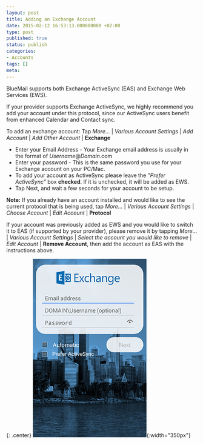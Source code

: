 ```yaml
---
layout: post
title: Adding an Exchange Account
date: 2015-02-12 16:53:13.000000000 +02:00
type: post
published: true
status: publish
categories:
- Accounts
tags: []
meta:
---
```


BlueMail supports both Exchange ActiveSync (EAS) and Exchange Web Services (EWS).

If your provider supports Exchange ActiveSync, we highly recommend you add your account under this protocol, since our ActiveSync users benefit from enhanced Calendar and Contact sync.

To add an exchange account: Tap *More...* \| *Various Account Settings* \| *Add Account* \| *Add Other Account* \| **Exchange**

* Enter your Email Address - Your Exchange email address is usually in the format of *Username*@*Domain*.com
* Enter your password - This is the same password you use for your Exchange account on your PC/Mac.
* To add your account as ActiveSync please leave the *"Prefer ActiveSync"* box **checked**. If it is unchecked, it will be added as EWS.
* Tap Next, and wait a few seconds for your account to be setup.

**Note:** If you already have an account installed and would like to see the current protocol that is being used, tap *More...* \| *Various Account Settings* \| *Choose Account* \| *Edit Account* \| **Protocol**

If your account was previously added as EWS and you would like to switch it to EAS (if supported by your provider), please remove it by tapping *More...* \| *Various Account Settings* \| *Select the account you would like to remove* \| *Edit Account* \| **Remove Account**, then add the account as EAS with the instructions above.

{: .center}
![](/assets/add_Exchange_new.png){:width="350px"}
